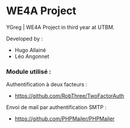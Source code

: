 # WE4A Project

YGreg | WE4A Project in third year at UTBM.

Developed by :
- Hugo Allainé
- Léo Angonnet

### Module utilisé :

Authentification à deux facteurs :   
- https://github.com/RobThree/TwoFactorAuth

Envoi de mail par authentification SMTP :   
- https://github.com/PHPMailer/PHPMailer   
